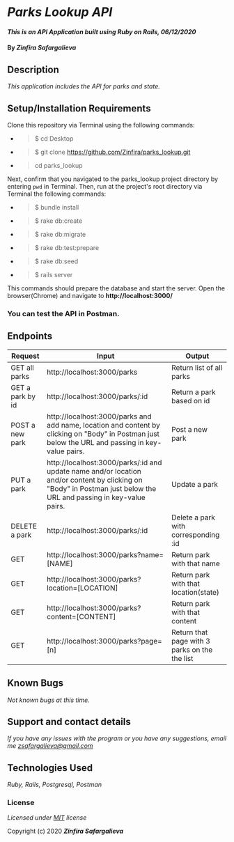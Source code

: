 # _Parks Lookup API_

#### _This is an API Application built using Ruby on Rails, 06/12/2020_

#### By _**Zinfira Safargalieva**_

## Description

_This application includes the API for parks and state._

## Setup/Installation Requirements

Clone this repository via Terminal using the following commands:

* >$ cd Desktop
* >$ git clone https://github.com/Zinfira/parks_lookup.git
* >cd parks_lookup

Next, confirm that you navigated to the parks_lookup project directory by entering ```pwd``` in Terminal.
Then, run at the project's root directory via Terminal the following commands:
* >$ bundle install
* >$ rake db:create
* >$ rake db:migrate
* >$ rake db:test:prepare
* >$ rake db:seed
* >$ rails server 

This commands should prepare the database and start the server.
Open the browser(Chrome) and navigate to __http://localhost:3000/__

### You can test the API in Postman.

## Endpoints

| Request | Input | Output |
|---------|-------|--------|
| GET all parks | http://localhost:3000/parks | Return list of all parks |
| GET a park by id | http://localhost:3000/parks/:id | Return a park based on id |
| POST a new park | http://localhost:3000/parks and add name, location and content by clicking on "Body" in Postman just below the URL and passing in key-value pairs. | Post a new park |
| PUT a park | http://localhost:3000/parks/:id and update name and/or location and/or content by clicking on "Body" in Postman just below the URL and passing in key-value pairs. | Update a park |
| DELETE a park | http://localhost:3000/parks/:id | Delete a park with corresponding :id |
| GET | http://localhost:3000/parks?name=[NAME] | Return park with that name |
| GET | http://localhost:3000/parks?location=[LOCATION] | Return park with that location(state) |
| GET | http://localhost:3000/parks?content=[CONTENT] | Return park with that content |
| GET | http://localhost:3000/parks?page=[n] | Return that page with 3 parks on the the list |

## Known Bugs

_Not known bugs at this time._


## Support and contact details

_If you have any issues with the program or you have any suggestions, email me <zsafargalieva@gmail.com>_


## Technologies Used

_Ruby, Rails, Postgresql, Postman_


### License

*Licensed under [MIT](https://en.wikipedia.org/wiki/MIT_License) license*

Copyright (c) 2020 **_Zinfira Safargalieva_**
